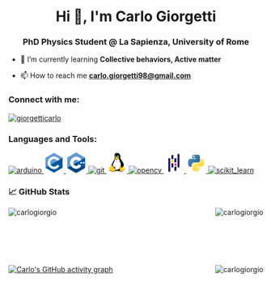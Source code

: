 <h1 align="center">Hi 👋, I'm Carlo Giorgetti</h1>
<h3 align="center">PhD Physics Student @ La Sapienza, University of Rome</h3>

- 🌱 I’m currently learning **Collective behaviors, Active matter**

- 📫 How to reach me **carlo.giorgetti98@gmail.com**

<h3 align="left">Connect with me:</h3>
<p align="left">
<a href="https://instagram.com/giorgetticarlo" target="blank"><img align="center" src="https://raw.githubusercontent.com/rahuldkjain/github-profile-readme-generator/master/src/images/icons/Social/instagram.svg" alt="giorgetticarlo" height="30" width="40" /></a>
</p>

<h3 align="left">Languages and Tools:</h3>
<p align="left"> <a href="https://www.arduino.cc/" target="_blank" rel="noreferrer"> <img src="https://cdn.worldvectorlogo.com/logos/arduino-1.svg" alt="arduino" width="40" height="40"/> </a> <a href="https://www.cprogramming.com/" target="_blank" rel="noreferrer"> <img src="https://raw.githubusercontent.com/devicons/devicon/master/icons/c/c-original.svg" alt="c" width="40" height="40"/> </a> <a href="https://www.w3schools.com/cpp/" target="_blank" rel="noreferrer"> <img src="https://raw.githubusercontent.com/devicons/devicon/master/icons/cplusplus/cplusplus-original.svg" alt="cplusplus" width="40" height="40"/> </a> <a href="https://git-scm.com/" target="_blank" rel="noreferrer"> <img src="https://www.vectorlogo.zone/logos/git-scm/git-scm-icon.svg" alt="git" width="40" height="40"/> </a> <a href="https://www.linux.org/" target="_blank" rel="noreferrer"> <img src="https://raw.githubusercontent.com/devicons/devicon/master/icons/linux/linux-original.svg" alt="linux" width="40" height="40"/> </a> <a href="https://opencv.org/" target="_blank" rel="noreferrer"> <img src="https://www.vectorlogo.zone/logos/opencv/opencv-icon.svg" alt="opencv" width="40" height="40"/> </a> <a href="https://pandas.pydata.org/" target="_blank" rel="noreferrer"> <img src="https://raw.githubusercontent.com/devicons/devicon/2ae2a900d2f041da66e950e4d48052658d850630/icons/pandas/pandas-original.svg" alt="pandas" width="40" height="40"/> </a> <a href="https://www.python.org" target="_blank" rel="noreferrer"> <img src="https://raw.githubusercontent.com/devicons/devicon/master/icons/python/python-original.svg" alt="python" width="40" height="40"/> </a> <a href="https://scikit-learn.org/" target="_blank" rel="noreferrer"> <img src="https://upload.wikimedia.org/wikipedia/commons/0/05/Scikit_learn_logo_small.svg" alt="scikit_learn" width="40" height="40"/> </a> </p>

### &#x1f4c8; GitHub Stats
<p><img align="left" src="https://github-readme-stats.vercel.app/api/top-langs?username=carlogiorgio&show_icons=true&locale=en&layout=compact" alt="carlogiorgio" /></p>

<p>&nbsp;<img align="right" src="https://github-readme-stats.vercel.app/api?username=carlogiorgio&show_icons=true&locale=en" alt="carlogiorgio" /></p>
</br>
</br>
</br>
</br>
<p><img align="right" src="https://github-readme-streak-stats.herokuapp.com/?user=carlogiorgio&layout=compact&theme=prussian" alt="carlogiorgio" /></p>

[![Carlo's GitHub activity graph](https://activity-graph.herokuapp.com/graph?username=carlogiorgio&theme=github)](https://git.io/carlogiorgio) 
